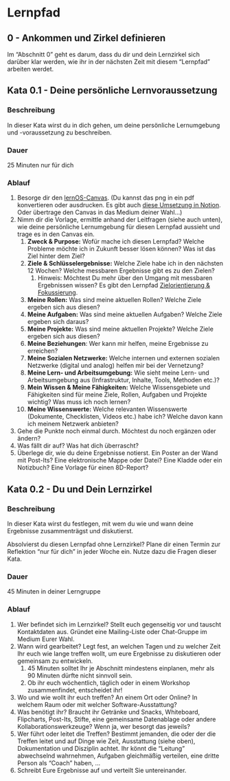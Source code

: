 
# Lernpfad

## 0 - Ankommen und Zirkel definieren

Im “Abschnitt 0” geht es darum, dass du dir und dein Lernzirkel sich darüber klar werden, wie ihr in der nächsten Zeit mit diesem “Lernpfad” arbeiten werdet.

## Kata 0.1 - Deine persönliche Lernvoraussetzung

### Beschreibung

In dieser Kata wirst du in dich gehen, um deine persönliche Lernumgebung und -voraussetzung zu beschreiben.

### Dauer

25 Minuten nur für dich

### Ablauf

1. Besorge dir den [lernOS-Canvas](https://cogneon.github.io/lernos-for-you/de/1-2-lernOS-Canvas/).
(Du kannst das png in ein pdf konvertieren oder ausdrucken. Es gibt auch [diese Umsetzung in Notion](https://www.notion.so/lernOS-Canvas-79aea800a86a449cbacf99ffcf2398ac). Oder übertrage den Canvas in das Medium deiner Wahl…)
2. Nimm dir die Vorlage, ermittle anhand der Leitfragen (siehe auch unten), wie deine persönliche Lernumgebung für diesen Lernpfad aussieht und trage es in den Canvas ein.
    1. **Zweck & Purpose:** Wofür mache ich diesen Lernpfad? Welche Probleme möchte ich in Zukunft besser lösen können? Was ist das Ziel hinter dem Ziel?
    2. **Ziele & Schlüsselergebnisse:** Welche Ziele habe ich in den nächsten 12 Wochen? Welche messbaren Ergebnisse gibt es zu den Zielen? 
        1. Hinweis: Möchtest Du mehr über den Umgang mit messbaren Ergebnissen wissen? Es gibt den Lernpfad [Zielorientierung & Fokussierung](https://cogneon.github.io/lernos-for-you/de/2-2-0-Lernpfad-ZF/).
    3. **Meine Rollen:** Was sind meine aktuellen Rollen? Welche Ziele ergeben sich aus diesen?
    4. **Meine Aufgaben:** Was sind meine aktuellen Aufgaben? Welche Ziele ergeben sich daraus?
    5. **Meine Projekte:** Was sind meine aktuellen Projekte? Welche Ziele ergeben sich aus diesen?
    6. **Meine Beziehungen**: Wer kann mir helfen, meine Ergebnisse zu erreichen?
    7. **Meine Sozialen Netzwerke:** Welche internen und externen sozialen Netzwerke (digital und analog) helfen mir bei der Vernetzung?
    8. **Meine Lern- und Arbeitsumgebung:** Wie sieht meine Lern- und Arbeitsumgebung aus (Infrastruktur, Inhalte, Tools, Methoden etc.)?
    9. **Mein Wissen & Meine Fähigkeiten:** Welche Wissensgebiete und Fähigkeiten sind für meine Ziele, Rollen, Aufgaben und Projekte wichtig? Was muss ich noch lernen?
    10. **Meine Wissenswerte:** Welche relevanten Wissenswerte (Dokumente, Checklisten, Videos etc.) habe ich? Welche davon kann ich meinem Netzwerk anbieten?
3. Gehe die Punkte noch einmal durch. Möchtest du noch ergänzen oder ändern?
4. Was fällt dir auf? Was hat dich überrascht?
5. Überlege dir, wie du deine Ergebnisse notierst. Ein Poster an der Wand mit Post-Its? Eine elektronische Mappe oder Datei? Eine Kladde oder ein Notizbuch? Eine Vorlage für einen 8D-Report?

## Kata 0.2 - Du und Dein Lernzirkel

### Beschreibung

In dieser Kata wirst du festlegen, mit wem du wie und wann deine Ergebnisse zusammenträgst und diskutierst.

Absolvierst du diesen Lernpfad ohne Lernzirkel? Plane dir einen Termin zur Reflektion “nur für dich” in jeder Woche ein. Nutze dazu die Fragen dieser Kata.

### Dauer

45 Minuten in deiner Lerngruppe

### Ablauf

1. Wer befindet sich im Lernzirkel? Stellt euch gegenseitig vor und tauscht Kontaktdaten aus. Gründet eine Mailing-Liste oder Chat-Gruppe im Medium Eurer Wahl.
2. Wann wird gearbeitet? Legt fest, an welchen Tagen und zu welcher Zeit Ihr euch wie lange treffen wollt, um eure Ergebnisse zu diskutieren oder gemeinsam zu entwickeln.
    1. 45 Minuten solltet Ihr je Abschnitt mindestens einplanen, mehr als 90 Minuten dürfte nicht sinnvoll sein.
    2. Ob ihr euch wöchentlich, täglich oder in einem Workshop zusammenfindet, entscheidet ihr!
3. Wo und wie wollt ihr euch treffen? An einem Ort oder Online? In welchem Raum oder mit welcher Software-Ausstattung?
4. Was benötigt ihr? Braucht ihr Getränke und Snacks, Whiteboard, Flipcharts, Post-Its, Stifte, eine gemeinsame Datenablage oder andere Kollaborationswerkzeuge? Wenn ja, wer besorgt das jeweils?
5. Wer führt oder leitet die Treffen? Bestimmt jemanden, die oder der die Treffen leitet und auf Dinge wie Zeit, Ausstattung (siehe oben), Dokumentation und Disziplin achtet. Ihr könnt die “Leitung” abwechselnd wahrnehmen, Aufgaben gleichmäßig verteilen, eine dritte Person als “Coach” haben, …
6. Schreibt Eure Ergebnisse auf und verteilt Sie untereinander.
